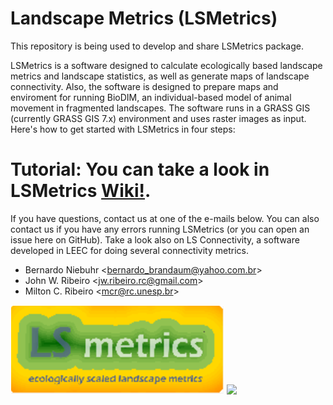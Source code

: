 # Landscape Metrics (LSMetrics)

This repository is being used to develop and share LSMetrics package.

LSMetrics is a software designed to calculate ecologically based landscape metrics and landscape statistics, as well as generate maps of landscape connectivity.
Also, the software is designed to prepare maps and enviroment for running BioDIM, an individual-based model of animal movement in fragmented landscapes.
The software runs in a GRASS GIS (currently GRASS GIS 7.x) environment and uses raster images as input. Here's how to get started with LSMetrics in four steps:

# Tutorial: You can take a look in LSMetrics [Wiki!](https://github.com/LEEClab/LS_METRICS/wiki).

If you have questions, contact us at one of the e-mails below. You can also contact us if you have any errors running LSMetrics (or you can open an issue here on GitHub). Take a look also on LS Connectivity, a software developed in LEEC for doing several connectivity metrics. 

- Bernardo Niebuhr <<bernardo_brandaum@yahoo.com.br>>
- John W. Ribeiro <<jw.ribeiro.rc@gmail.com>>
- Milton C. Ribeiro <<mcr@rc.unesp.br>>



<img src="images/LSMetrics_logo_low_res.png"/>

<img src="images/LSapps_bg.png.png"/>
